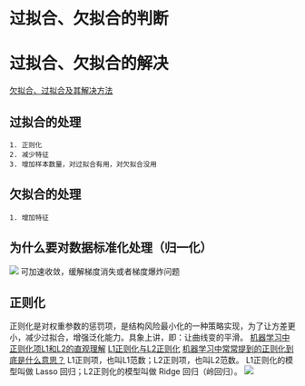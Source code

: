 # 过拟合、欠拟合的判断
# 过拟合、欠拟合的解决
[欠拟合、过拟合及其解决方法](https://blog.csdn.net/willduan1/article/details/53070777)
## 过拟合的处理
    1. 正则化
    2. 减少特征
    3. 增加样本数量，对过拟合有用，对欠拟合没用
## 欠拟合的处理
    1. 增加特征

## 为什么要对数据标准化处理（归一化）
![](./_image/2018-06-20-17-12-09.jpg)
可加速收敛，缓解梯度消失或者梯度爆炸问题
## 正则化
正则化是对权重参数的惩罚项，是结构风险最小化的一种策略实现，为了让方差更小，减少过拟合，增强泛化能力。具象上讲，即：让曲线变的平滑。
[机器学习中正则化项L1和L2的直观理解](https://blog.csdn.net/jinping_shi/article/details/52433975)
[L1正则化与L2正则化](https://zhuanlan.zhihu.com/p/35356992)
[机器学习中常常提到的正则化到底是什么意思？](https://www.zhihu.com/question/20924039)
L1正则项，也叫L1范数；L2正则项，也叫L2范数。
L1正则化的模型叫做 Lasso 回归；L2正则化的模型叫做 Ridge 回归（岭回归）。
![](./_image/2018-04-13-11-04-00.jpg?r=100)